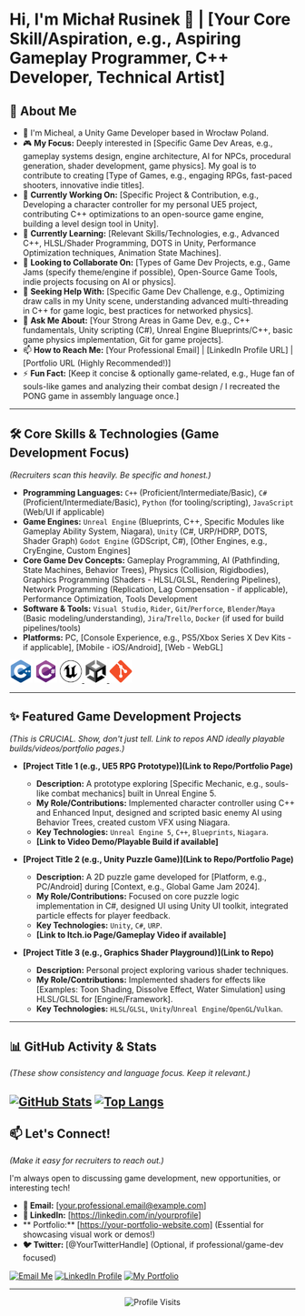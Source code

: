 # Hi, I'm Michał Rusinek 👋 | [Your Core Skill/Aspiration, e.g., Aspiring Gameplay Programmer, C++ Developer, Technical Artist]

## 🚀 About Me

* 👋 I'm Micheal, a Unity Game Developer based in Wrocław Poland.
* 🎮 **My Focus:** Deeply interested in [Specific Game Dev Areas, e.g., gameplay systems design, engine architecture, AI for NPCs, procedural generation, shader development, game physics]. My goal is to contribute to creating [Type of Games, e.g., engaging RPGs, fast-paced shooters, innovative indie titles].
* 🔭 **Currently Working On:** [Specific Project & Contribution, e.g., Developing a character controller for my personal UE5 project, contributing C++ optimizations to an open-source game engine, building a level design tool in Unity].
* 🌱 **Currently Learning:** [Relevant Skills/Technologies, e.g., Advanced C++, HLSL/Shader Programming, DOTS in Unity, Performance Optimization techniques, Animation State Machines].
* 👯 **Looking to Collaborate On:** [Types of Game Dev Projects, e.g., Game Jams (specify theme/engine if possible), Open-Source Game Tools, indie projects focusing on AI or physics].
* 🤔 **Seeking Help With:** [Specific Game Dev Challenge, e.g., Optimizing draw calls in my Unity scene, understanding advanced multi-threading in C++ for game logic, best practices for networked physics].
* 💬 **Ask Me About:** [Your Strong Areas in Game Dev, e.g., C++ fundamentals, Unity scripting (C#), Unreal Engine Blueprints/C++, basic game physics implementation, Git for game projects].
* 📫 **How to Reach Me:** [Your Professional Email] | [LinkedIn Profile URL] | [Portfolio URL (Highly Recommended!)]
* ⚡ **Fun Fact:** [Keep it concise & optionally game-related, e.g., Huge fan of souls-like games and analyzing their combat design / I recreated the PONG game in assembly language once.]

---

## 🛠️ Core Skills & Technologies (Game Development Focus)

*(Recruiters scan this heavily. Be specific and honest.)*

* **Programming Languages:** `C++` (Proficient/Intermediate/Basic), `C#` (Proficient/Intermediate/Basic), `Python` (for tooling/scripting), `JavaScript` (Web/UI if applicable)
* **Game Engines:** `Unreal Engine` (Blueprints, C++, Specific Modules like Gameplay Ability System, Niagara), `Unity` (C#, URP/HDRP, DOTS, Shader Graph) `Godot Engine` (GDScript, C#), [Other Engines, e.g., CryEngine, Custom Engines]
* **Core Game Dev Concepts:** Gameplay Programming, AI (Pathfinding, State Machines, Behavior Trees), Physics (Collision, Rigidbodies), Graphics Programming (Shaders - HLSL/GLSL, Rendering Pipelines), Network Programming (Replication, Lag Compensation - if applicable), Performance Optimization, Tools Development
* **Software & Tools:** `Visual Studio`, `Rider`, `Git`/`Perforce`, `Blender`/`Maya` (Basic modeling/understanding), `Jira`/`Trello`, `Docker` (if used for build pipelines/tools)
* **Platforms:** PC, [Console Experience, e.g., PS5/Xbox Series X Dev Kits - if applicable], [Mobile - iOS/Android], [Web - WebGL]

<p align="left">
  <img src="https://raw.githubusercontent.com/devicons/devicon/master/icons/cplusplus/cplusplus-original.svg" alt="cplusplus" width="40" height="40"/>
  <img src="https://raw.githubusercontent.com/devicons/devicon/master/icons/csharp/csharp-original.svg" alt="csharp" width="40" height="40"/>
  <a href="https://www.unrealengine.com/" target="_blank" rel="noreferrer"> <img src="https://raw.githubusercontent.com/devicons/devicon/master/icons/unrealengine/unrealengine-original.svg" alt="unrealengine" width="40" height="40"/> </a>
  <a href="https://unity.com/" target="_blank" rel="noreferrer"> <img src="https://raw.githubusercontent.com/devicons/devicon/master/icons/unity/unity-original.svg" alt="unity" width="40" height="40"/> </a>
  <img src="https://raw.githubusercontent.com/devicons/devicon/master/icons/git/git-original.svg" alt="git" width="40" height="40"/>
  </p>

---

## ✨ Featured Game Development Projects

*(This is CRUCIAL. Show, don't just tell. Link to repos AND ideally playable builds/videos/portfolio pages.)*

* **[Project Title 1 (e.g., UE5 RPG Prototype)](Link to Repo/Portfolio Page)**
    * **Description:** A prototype exploring [Specific Mechanic, e.g., souls-like combat mechanics] built in Unreal Engine 5.
    * **My Role/Contributions:** Implemented character controller using C++ and Enhanced Input, designed and scripted basic enemy AI using Behavior Trees, created custom VFX using Niagara.
    * **Key Technologies:** `Unreal Engine 5`, `C++`, `Blueprints`, `Niagara`.
    * **[Link to Video Demo/Playable Build if available]**

* **[Project Title 2 (e.g., Unity Puzzle Game)](Link to Repo/Portfolio Page)**
    * **Description:** A 2D puzzle game developed for [Platform, e.g., PC/Android] during [Context, e.g., Global Game Jam 2024].
    * **My Role/Contributions:** Focused on core puzzle logic implementation in C#, designed UI using Unity UI toolkit, integrated particle effects for player feedback.
    * **Key Technologies:** `Unity`, `C#`, `URP`.
    * **[Link to Itch.io Page/Gameplay Video if available]**

* **[Project Title 3 (e.g., Graphics Shader Playground)](Link to Repo)**
    * **Description:** Personal project exploring various shader techniques.
    * **My Role/Contributions:** Implemented shaders for effects like [Examples: Toon Shading, Dissolve Effect, Water Simulation] using HLSL/GLSL for [Engine/Framework].
    * **Key Technologies:** `HLSL`/`GLSL`, `Unity`/`Unreal Engine`/`OpenGL`/`Vulkan`.

---

## 📊 GitHub Activity & Stats

*(These show consistency and language focus. Keep it relevant.)*

[![GitHub Stats](https://github-readme-stats.vercel.app/api?username=Mr444-dev&show_icons=true&theme=highcontrast&hide_border=true&count_private=true)](https://github.com/Mr444-dev)
[![Top Langs](https://github-readme-stats.vercel.app/api/top-langs/?username=Mr444-dev&layout=compact&theme=highcontrast&hide_border=true&langs_count=8&count_private=true)](https://github.com/Mr444-dev)
---

## 📫 Let's Connect!

*(Make it easy for recruiters to reach out.)*

I'm always open to discussing game development, new opportunities, or interesting tech!

* **📧 Email:** [your.professional.email@example.com]
* **🔗 LinkedIn:** [https://linkedin.com/in/yourprofile]
* ** Portfolio:** [https://your-portfolio-website.com] (Essential for showcasing visual work or demos!)
* **🐦 Twitter:** [@YourTwitterHandle] (Optional, if professional/game-dev focused)

<p align="left">
<a href="mailto:your.professional.email@example.com" target="_blank"><img align="center" src="https://cdn.simpleicons.org/gmail/red" alt="Email Me" height="30" width="40" /></a>
<a href="https://linkedin.com/in/yourprofile" target="_blank"><img align="center" src="https://cdn.simpleicons.org/linkedin/blue" alt="LinkedIn Profile" height="30" width="40" /></a>
<a href="https://your-portfolio-website.com" target="_blank"><img align="center" src="https://cdn.simpleicons.org/googlechrome/grey" alt="My Portfolio" height="30" width="40" /></a>
</p>

---
<p align="center"> <img src="https://komarev.com/ghpvc/?username=Mr444-dev&label=Profile_Visits&color=blueviolet&style=flat-square" alt="Profile Visits" /> </p>
